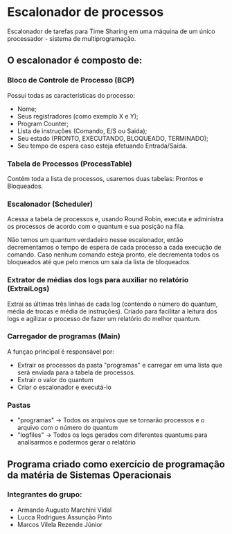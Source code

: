 # Escalonador de processos
Escalonador de tarefas para Time Sharing em uma máquina de um único processador - sistema de multiprogramação.

## O escalonador é composto de:
### Bloco de Controle de Processo (BCP)
Possui todas as caracteristicas do processo:
* Nome;
* Seus registradores (como exemplo X e Y);
* Program Counter;
* Lista de instruções (Comando, E/S ou Saida);
* Seu estado (PRONTO, EXECUTANDO, BLOQUEADO, TERMINADO);
* Seu tempo de espera caso esteja efetuando Entrada/Saída.
  
### Tabela de Processos (ProcessTable)
Contém toda a lista de processos, usaremos duas tabelas: Prontos e Bloqueados.

### Escalonador (Scheduler)
Acessa a tabela de processos e, usando Round Robin, executa e administra os processos de acordo com o quantum e sua posição na fila.

Não temos um quantum verdadeiro nesse escalonador, então decrementamos o tempo de espera de cada processo a cada execução de comando. Caso nenhum comando esteja pronto, ele decrementa todos os bloqueados até que pelo menos um saia da lista de bloqueados.

### Extrator de médias dos logs para auxiliar no relatório (ExtraiLogs)
Extrai as últimas três linhas de cada log (contendo o número do quantum, média de trocas e média de instruções). Criado para facilitar a leitura dos logs e agilizar o processo de fazer um relatório do melhor quantum.

### Carregador de programas (Main)
A funçao principal é responsável por: 
* Extrair os processos da pasta "programas" e carregar em uma lista que será enviada para a tabela de processos.
* Extrair o valor do quantum
* Criar o escalonador e executá-lo

### Pastas
* "programas" -> Todos os arquivos que se tornarão processos e o arquivo com o número do quantum
* "logfiles" -> Todos os logs gerados com diferentes quantums para analisarmos e podermos gerar o relatório

## Programa criado como exercício de programação da matéria de Sistemas Operacionais
### Integrantes do grupo:
*  Armando Augusto Marchini Vidal
*  Lucca Rodrigues Assunção Pinto
*  Marcos Vilela Rezende Júnior
